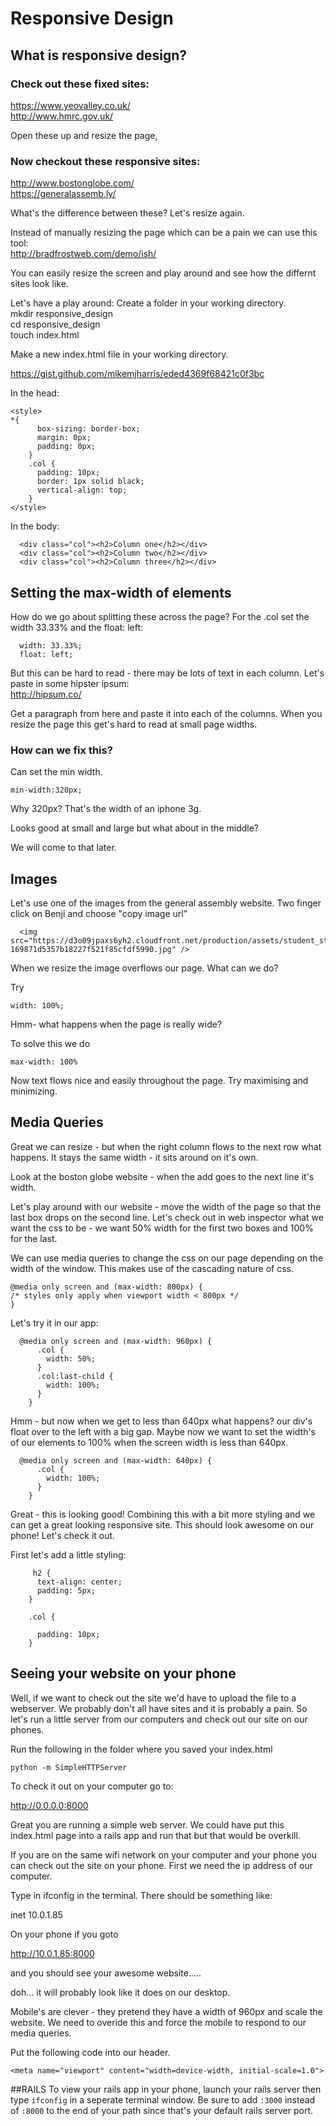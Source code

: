 Responsive Design
=================

What is responsive design?
-----------------

### Check out these fixed sites:
<https://www.yeovalley.co.uk/>  
<http://www.hmrc.gov.uk/>  

Open these up and resize the page,

### Now checkout these responsive sites:
<http://www.bostonglobe.com/>  
<https://generalassemb.ly/>  

What's the difference between these?  Let's resize again.

Instead of manually resizing the page which can be a pain we can use this tool:  
<http://bradfrostweb.com/demo/ish/>

You can easily resize the screen and play around and see how the differnt sites look like.

Let's have a play around:
Create a folder in your working directory.  
mkdir responsive_design  
cd responsive_design  
touch index.html  

Make a new index.html file in your working directory.

<https://gist.github.com/mikemjharris/eded4369f68421c0f3bc>

In the head:  
```
<style>  
*{
      box-sizing: border-box;   
      margin: 0px;  
      padding: 0px;  
    }  
    .col {  
      padding: 10px;  
      border: 1px solid black;  
      vertical-align: top;  
    }  
</style>
```

In the body:    
```
  <div class="col"><h2>Column one</h2></div>  
  <div class="col"><h2>Column two</h2></div>  
  <div class="col"><h2>Column three</h2></div>  
```

Setting the max-width of elements
------------------------

How do we go about splitting these across the page?
For the .col set the width 33.33% and the float: left:  

```
  width: 33.33%;  
  float: left;  
```  
But this can be hard to read - there may be lots of text in each column.  Let's paste in some hipster ipsum:  
<http://hipsum.co/>

Get a paragraph from here and paste it into each of the columns.
When you resize the page this get's hard to read at small page widths.  

### How can we fix this?

Can set the min width.  
```
min-width:320px;
```  

Why 320px?  That's the width of an iphone 3g.

Looks good at small and large but what about in the middle?

We will come to that later. 

Images
------------

Let's use one of the images from the general assembly website. Two finger click on Benji and choose "copy image url"

``` 
  <img src="https://d3o09jpaxs6yh2.cloudfront.net/production/assets/student_stories/circles/benji-169871d5357b18227f521f85cfdf5990.jpg" />  
```

When we resize the image overflows our page.  What can we do?

Try  
```  
width: 100%;  
```

Hmm- what happens when the page is really wide?

To solve this we do  

```
max-width: 100%  
```


Now text flows nice and easily throughout the page. Try maximising and minimizing.

 

Media Queries
------------

Great we can resize - but when the right column flows to the next row what happens.  It stays the same width - it sits around on it's own.  

Look at the boston globe website - when the add goes to the next line it's width.

Let's play around with our website - move the width of the page so that the last box drops on the second line.  Let's check out in web inspector what we want the css to be - we want 50% width for the first two boxes and 100% for the last.

 We can use media queries to change the css on our page depending on the width of the window.  This makes use of the cascading nature of css.

```
@media only screen and (max-width: 800px) {  
/* styles only apply when viewport width < 800px */  
}  
```

Let's try it in our app:  
```  
  @media only screen and (max-width: 960px) {  
      .col {  
        width: 50%;  
      }  
      .col:last-child {  
        width: 100%;  
      }  
    }  
```  

Hmm - but now when we get to less than 640px what happens?  our div's float over to the left with a big gap.  Maybe now we want to set the width's of our elements to 100%  when the screen width is less than 640px.

```  
  @media only screen and (max-width: 640px) {  
      .col {  
        width: 100%;  
      }  
    }  
```  

Great - this is looking good!  Combining this with a bit more styling and we can get a great looking responsive site. This should look awesome on our phone!  Let's check it out.

First let's add a little styling:
``` 
     h2 {
      text-align: center;
      padding: 5px;
    }

    .col {
      
      padding: 10px;
    }
```

Seeing your website on your phone
------------------------------------

Well, if we want to check out the site we'd have to upload the file to a webserver.  We probably don't all have sites and it is probably a pain.  So let's run a little server from our computers and check out our site on our phones.

Run the following in the folder where you saved your index.html  
``` 
python -m SimpleHTTPServer  
```

To check it out on your computer go to:

http://0.0.0.0:8000

Great you are running a simple web server.  We could have put this index.html page into a rails app and run that but that would be overkill.

If you are on the same wifi network on your computer and your phone you can check out the site on your phone.  First we need the ip address of our computer.

Type in ifconfig in the terminal. There should be something like:

inet 10.0.1.85

On your phone if you goto 

http://10.0.1.85:8000

and you should see your awesome website.....

doh... it will probably look like it does on our desktop.

Mobile's are clever - they pretend they have a width of 960px and scale the website.  We need to overide this and force the mobile to respond to our media queries.

Put the following code into our header.

```
<meta name="viewport" content="width=device-width, initial-scale=1.0">
```


##RAILS
To view your rails app in your phone, launch your rails server then type `ifconfig` in a seperate terminal window. Be sure to add `:3000` instead of `:8000` to the end of your path since that's your default rails server port.











